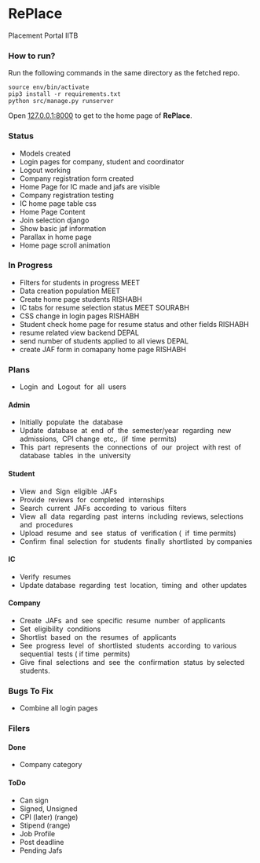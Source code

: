 # RePlace
Placement Portal IITB
### How to run?
Run the following commands in the same directory as the fetched repo.
```
source env/bin/activate
pip3 install -r requirements.txt
python src/manage.py runserver
```
Open [127.0.0.1:8000](http://127.0.0.1:8000/replace) to get to the home page of **RePlace**.


### Status
- Models created
- Login pages for company, student and coordinator 
- Logout working
- Company registration form created
- Home Page for IC made and jafs are visible
- Company registration testing 
- IC home page table css 
- Home Page Content
- Join selection django	
- Show basic jaf information 
- Parallax in home page
- Home page scroll animation

### In Progress
- Filters for students in progress 		MEET
- Data creation population				MEET
- Create home page students				RISHABH
- IC tabs for resume selection status 	MEET SOURABH
- CSS change in login pages 			RISHABH
- Student check home page for resume status and other fields RISHABH 
- resume related view backend 			DEPAL
- send number of students applied to all views DEPAL
- create JAF form in comapany home page RISHABH
### Plans 

- Login​ ​ and​ ​ Logout​ ​ for​ ​ all​ ​ users

#### Admin
- Initially​ ​ populate​ ​ the​ ​ database
- Update​ ​ database​ ​ at​ ​ end​ ​ of​ ​ the​ ​ semester/year​ ​ regarding​ ​ new​ ​ admissions,​ ​ CPI change​ ​ etc,.​ ​ (if​ ​ time​ ​ permits)
- This​ ​ part​ ​ represents​ ​ the​ ​ connections​ ​ of​ ​ our​ ​ project​ ​ with​ ​ rest​ ​ of​ ​ database​ ​ tables​ ​ in the​ ​ university

#### Student
- View​ ​ and​ ​ Sign​ ​ eligible​ ​ JAFs
- Provide​ ​ reviews​ ​ for​ ​ completed​ ​ internships
- Search​ ​ current​ ​ JAFs​ ​ according​ ​ to​ ​ various​ ​ filters
- View​ ​ all​ ​ data​ ​ regarding​ ​ past​ ​ interns​ ​ including​ ​ reviews,​ ​ selections​ ​ and​ ​ procedures
- Upload​ ​ resume​ ​ and​ ​ see​ ​ status​ ​ of​ ​ verification​ ( ​ if​ ​ time​ ​ permits)
- Confirm​ ​ final​ ​ selection​ ​ for​ ​ students​ ​ finally​ ​ shortlisted​ ​ by​ ​ companies


#### IC
- Verify​ ​ resumes
- Update​ database​ ​ regarding​ ​ test​ ​ location,​ ​ timing​ ​ and​ ​ other​ ​ updates

#### Company
- Create​ ​ JAFs​ ​ and​ ​ see​ ​ specific​ ​ resume​ ​ number​ ​ of​ ​ applicants
- Set​ ​ eligibility​ ​ conditions
- Shortlist​ ​ based​ ​ on​ ​ the​ ​ resumes​ ​ of​ ​ applicants
- See​ ​ progress​ ​ level​ ​ of​ ​ shortlisted​ ​ students​ ​ according​ ​ to​ ​ various​ ​ sequential​ ​ tests​ ( ​if time​ ​ permits)
- Give​ ​ final​ ​ selections​ ​ and​ ​ see​ ​ the​ ​ confirmation​ ​ status​ ​ by​ ​ selected​ ​ students.

### Bugs To Fix
- Combine all login pages

### Filers 

#### Done
- Company category

#### ToDo
- Can sign
- Signed, Unsigned
- CPI (later) (range)
- Stipend (range)
- Job Profile
- Post deadline
- Pending Jafs